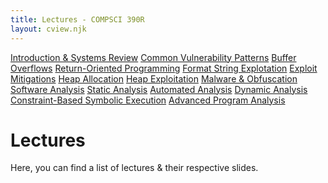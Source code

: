 ```yaml
---
title: Lectures - COMPSCI 390R
layout: cview.njk
---
```


<div class="container">
    <div class="sidebar">
        <a class="opt_button" type="lectures" id="review" href="#">Introduction & Systems Review</a>
        <a class="opt_button" type="lectures" id="vuln_patt" href="#">Common Vulnerability Patterns</a>
        <a class="opt_button" type="lectures" id="buff_oflw" href="#">Buffer Overflows</a>
        <a class="opt_button" type="lectures" id="rop" href="#">Return-Oriented Programming</a>
        <a class="opt_button" type="lectures" id="fmt_str" href="#">Format String Explotation</a>
        <a class="opt_button" type="lectures" id="mitigations" href="#">Exploit Mitigations</a>
        <a class="opt_button" type="lectures" id="heap_alloc" href="#">Heap Allocation</a>
        <a class="opt_button" type="lectures" id="heap_vuln" href="#">Heap Exploitation</a>
        <a class="opt_button" type="lectures" id="malware" href="#">Malware & Obfuscation</a>
        <a class="opt_button" type="lectures" id="sw_analysis" href="#">Software Analysis</a>
        <a class="opt_button" type="lectures" id="static_analysis" href="#">Static Analysis</a>
        <a class="opt_button" type="lectures" id="auto_analysis" href="#">Automated Analysis</a>
        <a class="opt_button" type="lectures" id="dyn_analysis" href="#">Dynamic Analysis</a>
        <a class="opt_button" type="lectures" id="cb_symb_exec" href="#">Constraint-Based Symbolic Execution</a>
        <a class="opt_button" type="lectures" id="adv_analysis" href="#">Advanced Program Analysis</a>
    </div>
    <div class="content">
        <h1>Lectures</h1>
        <p>Here, you can find a list of lectures & their respective slides.</p>
    </div>
</div>
